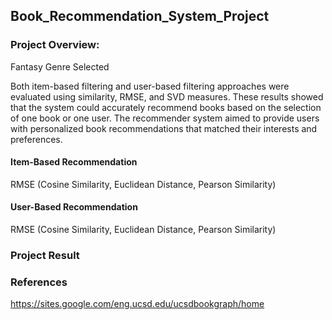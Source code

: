 ## Book_Recommendation_System_Project

### Project Overview: 

Fantasy Genre Selected

Both item-based filtering and user-based filtering approaches were evaluated using similarity, 
RMSE, and SVD measures. These results showed that the system could accurately recommend 
books based on the selection of one book or one user. The recommender system aimed to provide 
users with personalized book recommendations that matched their interests and preferences. 

#### Item-Based Recommendation
RMSE (Cosine Similarity, Euclidean Distance, Pearson Similarity)
#### User-Based Recommendation
RMSE (Cosine Similarity, Euclidean Distance, Pearson Similarity)

### Project Result

### References
https://sites.google.com/eng.ucsd.edu/ucsdbookgraph/home


